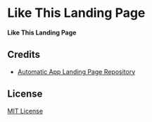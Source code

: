 # Like This Landing Page

**Like This Landing Page**

## Credits

- [Automatic App Landing Page Repository](https://github.com/sofiyevsr/mobile-app-landing-template)

## License
[MIT License](LICENSE)
